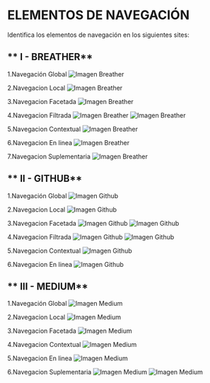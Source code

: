 # **ELEMENTOS DE NAVEGACIÓN**
Identifica los elementos de navegación en los siguientes sites:
## ** I - BREATHER**

1.Navegación Global 
![Imagen Breather](assets/images/breather/global.png)

2.Navegacion Local
![Imagen Breather](assets/images/breather/local.png)

3.Navegacion Facetada
![Imagen Breather](assets/images/breather/facetada.png)

4.Navegacion Filtrada
![Imagen Breather](assets/images/breather/filtrada.png)
![Imagen Breather](assets/images/breather/filtrada2.png)

5.Navegacion Contextual
![Imagen Breather](assets/images/breather/contextual.png)

6.Navegacion En linea
![Imagen Breather](assets/images/breather/inline.png)

7.Navegacion Suplementaria
![Imagen Breather](assets/images/breather/suplementaria.png)


## ** II - GITHUB**

1.Navegación Global 
![Imagen Github](assets/images/github/global.png)

2.Navegacion Local
![Imagen Github](assets/images/github/local.png)

3.Navegacion Facetada
![Imagen Github](assets/images/github/facetada.png)
![Imagen Github](assets/images/github/facetada2.png)

4.Navegacion Filtrada
![Imagen Github](assets/images/github/filtrada.png)
![Imagen Github](assets/images/github/filtrada2.png)

5.Navegacion Contextual
![Imagen Github](assets/images/github/contextual.png)

6.Navegacion En linea
![Imagen Github](assets/images/github/inline.png)


## ** III - MEDIUM**

1.Navegación Global 
![Imagen Medium](assets/images/medium/global.png)

2.Navegacion Local
![Imagen Medium](assets/images/medium/local.png)

3.Navegacion Facetada
![Imagen Medium](assets/images/medium/facetada.png)

4.Navegacion Contextual
![Imagen Medium](assets/images/medium/contextual.png)

5.Navegacion En linea
![Imagen Medium](assets/images/medium/inline.png)

6.Navegacion Suplementaria
![Imagen Medium](assets/images/medium/suplementaria.png)
![Imagen Medium](assets/images/medium/suplementaria2.png)